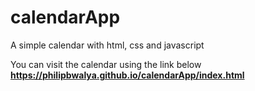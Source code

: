 # calendarApp
A simple calendar with html, css and javascript


You can visit the calendar using the link below
**https://philipbwalya.github.io/calendarApp/index.html**
